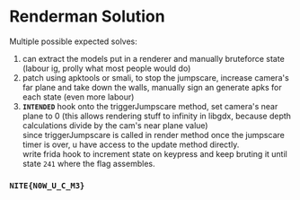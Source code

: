 # Renderman Solution

Multiple possible expected solves:

1. can extract the models put in a renderer and manually bruteforce state (labour ig, prolly what most people would do)
2. patch using apktools or smali, to stop the jumpscare, increase camera's far plane and take down the walls, manually sign an generate apks for each state (even more labour)
3. **`INTENDED`** hook onto the triggerJumpscare method, set camera's near plane to 0 (this allows rendering stuff to infinity in libgdx, because depth calculations divide by the cam's near plane value) \
   since triggerJumpscare is called in render method once the jumpscare timer is over, u have access to the update method directly. \
   write frida hook to increment state on keypress and keep bruting it until state `241` where the flag assembles.

### `NITE{N0W_U_C_M3}`
